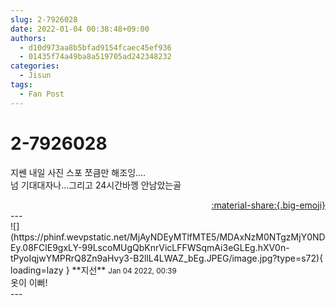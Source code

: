 ```yaml
---
slug: 2-7926028
date: 2022-01-04 00:38:48+09:00
authors:
  - d10d973aa8b5bfad9154fcaec45ef936
  - 01435f74a49ba8a519705ad242348232
categories:
  - Jisun
tags:
  - Fan Post
---
```


# 2-7926028

<div class="post-container" markdown="1">
<div class="content-container md-sidebar__scrollwrap" markdown="1">

지쎈 내일 사진 스포 쪼큼만 해조잉....<br>넘 기대대자나...그리고 24시간바껭 안남았는골

</div>
</div>

<div style="text-align: right;" markdown="1">
<a href="https://weverse.io/fromis9/fanpost/2-7926028" style="text-align: right;">:material-share:{.big-emoji}</a>
</div>
---

<div class="comments-container md-sidebar__scrollwrap" markdown="1">
<div class="comment" markdown="1">
<div class='id-container' markdown="1">
![](https://phinf.wevpstatic.net/MjAyNDEyMTlfMTE5/MDAxNzM0NTgzMjY0NDEy.08FClE9gxLY-99LscoMUgQbKnrVicLFFWSqmAi3eGLEg.hXV0n-tPyoIqjwYMPRrQ8Zn9aHvy3-B2llL4LWAZ_bEg.JPEG/image.jpg?type=s72){ loading=lazy }
**<span class="artist">지선</span>** <small>Jan 04 2022, 00:39</small><br>
</div>
<div class='comment-body' markdown="1">
옷이 이뻐!
</div>
</div>
</div>
---
